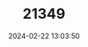 ---
title: "21349"
category: "Tamandua mexicana"
draft: false
date: 2024-02-22 13:03:50
languages:
  Spanish; Castilian: ["Oso de Colmena", "Oso Hormiguero", "Oso Melero", "Oso Mielero", "Perico Ligero", "Tamandua"]
  Portuguese: ["Tamandua Mexicana"]
  English: ["Northern Tamandua"]
---